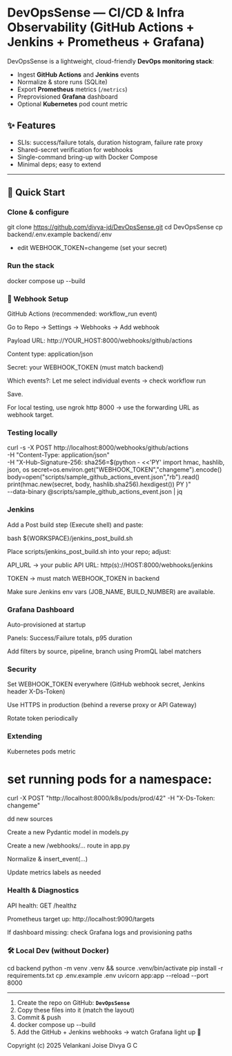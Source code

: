 # DevOpsSense — CI/CD & Infra Observability (GitHub Actions + Jenkins + Prometheus + Grafana)

DevOpsSense is a lightweight, cloud-friendly **DevOps monitoring stack**:
- Ingest **GitHub Actions** and **Jenkins** events
- Normalize & store runs (SQLite)
- Export **Prometheus** metrics (`/metrics`)
- Preprovisioned **Grafana** dashboard
- Optional **Kubernetes** pod count metric

## ✨ Features
- SLIs: success/failure totals, duration histogram, failure rate proxy
- Shared-secret verification for webhooks
- Single-command bring-up with Docker Compose
- Minimal deps; easy to extend

---

## 🧰 Quick Start

###  Clone & configure

git clone https://github.com/divya-jd/DevOpsSense.git
cd DevOpsSense
cp backend/.env.example backend/.env
- edit WEBHOOK_TOKEN=changeme (set your secret)

### Run the stack
docker compose up --build

### 🔗 Webhook Setup
GitHub Actions (recommended: workflow_run event)

Go to Repo → Settings → Webhooks → Add webhook

Payload URL: http://YOUR_HOST:8000/webhooks/github/actions

Content type: application/json

Secret: your WEBHOOK_TOKEN (must match backend)

Which events?: Let me select individual events → check workflow run

Save.

For local testing, use ngrok http 8000 → use the forwarding URL as webhook target.

### Testing locally
curl -s -X POST http://localhost:8000/webhooks/github/actions \
  -H "Content-Type: application/json" \
  -H "X-Hub-Signature-256: sha256=$(python - <<'PY'
import hmac, hashlib, json, os
secret=os.environ.get("WEBHOOK_TOKEN","changeme").encode()
body=open("scripts/sample_github_actions_event.json","rb").read()
print(hmac.new(secret, body, hashlib.sha256).hexdigest())
PY
)" \
  --data-binary @scripts/sample_github_actions_event.json | jq

### Jenkins

Add a Post build step (Execute shell) and paste:

bash ${WORKSPACE}/jenkins_post_build.sh

Place scripts/jenkins_post_build.sh into your repo; adjust:

API_URL → your public API URL: http(s)://HOST:8000/webhooks/jenkins

TOKEN → must match WEBHOOK_TOKEN in backend

Make sure Jenkins env vars (JOB_NAME, BUILD_NUMBER) are available.

### Grafana Dashboard
Auto-provisioned at startup

Panels: Success/Failure totals, p95 duration

Add filters by source, pipeline, branch using PromQL label matchers

### Security

Set WEBHOOK_TOKEN everywhere (GitHub webhook secret, Jenkins header X-Ds-Token)

Use HTTPS in production (behind a reverse proxy or API Gateway)

Rotate token periodically

### Extending

Kubernetes pods metric
# set running pods for a namespace:
curl -X POST "http://localhost:8000/k8s/pods/prod/42" -H "X-Ds-Token: changeme"

dd new sources

Create a new Pydantic model in models.py

Create a new /webhooks/… route in app.py

Normalize & insert_event(...)

Update metrics labels as needed

### Health & Diagnostics

API health: GET /healthz

Prometheus target up: http://localhost:9090/targets

If dashboard missing: check Grafana logs and provisioning paths

### 🛠 Local Dev (without Docker)

cd backend
python -m venv .venv && source .venv/bin/activate
pip install -r requirements.txt
cp .env.example .env
uvicorn app:app --reload --port 8000

---

1) Create the repo on GitHub: **`DevOpsSense`**  
2) Copy these files into it (match the layout)  
3) Commit & push  
4) docker compose up --build 
5) Add the GitHub + Jenkins webhooks → watch Grafana light up 🌈



Copyright (c) 2025 Velankani Joise Divya G C
